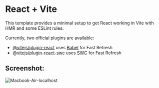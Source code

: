 # React + Vite

This template provides a minimal setup to get React working in Vite with HMR and some ESLint rules.

Currently, two official plugins are available:

- [@vitejs/plugin-react](https://github.com/vitejs/vite-plugin-react/blob/main/packages/plugin-react/README.md) uses [Babel](https://babeljs.io/) for Fast Refresh
- [@vitejs/plugin-react-swc](https://github.com/vitejs/vite-plugin-react-swc) uses [SWC](https://swc.rs/) for Fast Refresh

## Screenshot:
![Macbook-Air-localhost](https://github.com/shandskeptic/Todo-List-Application-with-React/assets/77574907/1530bf6e-7888-438d-91ef-6969b6a35f26)
